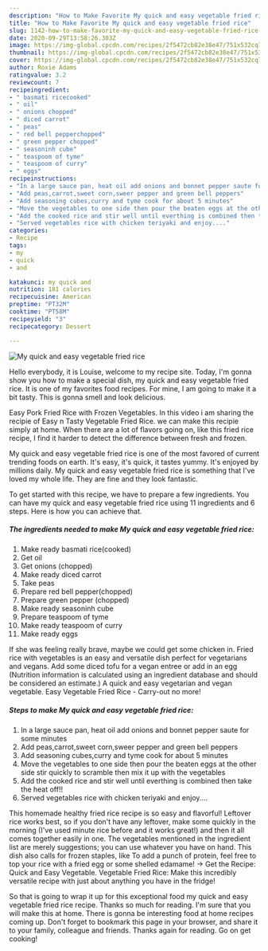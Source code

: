 ```yaml
---
description: "How to Make Favorite My quick and easy vegetable fried rice"
title: "How to Make Favorite My quick and easy vegetable fried rice"
slug: 1142-how-to-make-favorite-my-quick-and-easy-vegetable-fried-rice
date: 2020-09-29T13:58:26.303Z
image: https://img-global.cpcdn.com/recipes/2f5472cb82e38e47/751x532cq70/my-quick-and-easy-vegetable-fried-rice-recipe-main-photo.jpg
thumbnail: https://img-global.cpcdn.com/recipes/2f5472cb82e38e47/751x532cq70/my-quick-and-easy-vegetable-fried-rice-recipe-main-photo.jpg
cover: https://img-global.cpcdn.com/recipes/2f5472cb82e38e47/751x532cq70/my-quick-and-easy-vegetable-fried-rice-recipe-main-photo.jpg
author: Roxie Adams
ratingvalue: 3.2
reviewcount: 7
recipeingredient:
- " basmati ricecooked"
- " oil"
- " onions chopped"
- " diced carrot"
- " peas"
- " red bell pepperchopped"
- " green pepper chopped"
- " seasoninh cube"
- " teaspoom of tyme"
- " teaspoom of curry"
- " eggs"
recipeinstructions:
- "In a large sauce pan, heat oil add onions and bonnet pepper saute for some minutes"
- "Add peas,carrot,sweet corn,sweer pepper and green bell peppers"
- "Add seasoning cubes,curry and tyme cook for about 5 minutes"
- "Move the vegetables to one side then pour the beaten eggs at the other side stir quickly to scramble then mix it up with the vegetables"
- "Add the cooked rice and stir well until everthing is combined then take the heat off!!"
- "Served vegetables rice with chicken teriyaki and enjoy...."
categories:
- Recipe
tags:
- my
- quick
- and

katakunci: my quick and 
nutrition: 181 calories
recipecuisine: American
preptime: "PT32M"
cooktime: "PT58M"
recipeyield: "3"
recipecategory: Dessert

---
```



![My quick and easy vegetable fried rice](https://img-global.cpcdn.com/recipes/2f5472cb82e38e47/751x532cq70/my-quick-and-easy-vegetable-fried-rice-recipe-main-photo.jpg)

Hello everybody, it is Louise, welcome to my recipe site. Today, I'm gonna show you how to make a special dish, my quick and easy vegetable fried rice. It is one of my favorites food recipes. For mine, I am going to make it a bit tasty. This is gonna smell and look delicious.

Easy Pork Fried Rice with Frozen Vegetables. In this video i am sharing the recipie of Easy n Tasty Vegetable Fried Rice. we can make this recipie simply at home. When there are a lot of flavors going on, like this fried rice recipe, I find it harder to detect the difference between fresh and frozen.

My quick and easy vegetable fried rice is one of the most favored of current trending foods on earth. It's easy, it's quick, it tastes yummy. It's enjoyed by millions daily. My quick and easy vegetable fried rice is something that I've loved my whole life. They are fine and they look fantastic.


To get started with this recipe, we have to prepare a few ingredients. You can have my quick and easy vegetable fried rice using 11 ingredients and 6 steps. Here is how you can achieve that.

<!--inarticleads1-->

##### The ingredients needed to make My quick and easy vegetable fried rice:

1. Make ready  basmati rice(cooked)
1. Get  oil
1. Get  onions (chopped)
1. Make ready  diced carrot
1. Take  peas
1. Prepare  red bell pepper(chopped)
1. Prepare  green pepper (chopped)
1. Make ready  seasoninh cube
1. Prepare  teaspoom of tyme
1. Make ready  teaspoom of curry
1. Make ready  eggs


If she was feeling really brave, maybe we could get some chicken in. Fried rice with vegetables is an easy and versatile dish perfect for vegetarians and vegans. Add some diced tofu for a vegan entree or add in an egg (Nutrition information is calculated using an ingredient database and should be considered an estimate.) A quick and easy vegetarian and vegan vegetable. Easy Vegetable Fried Rice - Carry-out no more! 

<!--inarticleads2-->

##### Steps to make My quick and easy vegetable fried rice:

1. In a large sauce pan, heat oil add onions and bonnet pepper saute for some minutes
1. Add peas,carrot,sweet corn,sweer pepper and green bell peppers
1. Add seasoning cubes,curry and tyme cook for about 5 minutes
1. Move the vegetables to one side then pour the beaten eggs at the other side stir quickly to scramble then mix it up with the vegetables
1. Add the cooked rice and stir well until everthing is combined then take the heat off!!
1. Served vegetables rice with chicken teriyaki and enjoy....


This homemade healthy fried rice recipe is so easy and flavorful! Leftover rice works best, so if you don&#39;t have any leftover, make some quickly in the morning (I&#39;ve used minute rice before and it works great!) and then it all comes together easily in one. The vegetables mentioned in the ingredient list are merely suggestions; you can use whatever you have on hand. This dish also calls for frozen staples, like To add a punch of protein, feel free to top your rice with a fried egg or some shelled edamame! → Get the Recipe: Quick and Easy Vegetable. Vegetable Fried Rice: Make this incredibly versatile recipe with just about anything you have in the fridge! 

So that is going to wrap it up for this exceptional food my quick and easy vegetable fried rice recipe. Thanks so much for reading. I'm sure that you will make this at home. There is gonna be interesting food at home recipes coming up. Don't forget to bookmark this page in your browser, and share it to your family, colleague and friends. Thanks again for reading. Go on get cooking!
